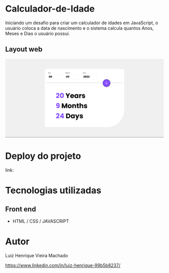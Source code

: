 # Calculador-de-Idade
Iniciando um desafio para criar um calculador de idades em JavaScript, o usuário coloca a data de nascimento e o sistema calcula quantos Anos, Meses e Dias o usuário possui.

## Layout web
![Web 1](https://github.com/Luiz-Hznrique/Calculador-de-Idade/blob/main/assets/images/ProjetoCalculadorDeIdade.png)


# Deploy do projeto
link:

# Tecnologias utilizadas
## Front end
- HTML / CSS / JAVASCRIPT 


# Autor

Luiz Henrique Vieira Machado

https://www.linkedin.com/in/luiz-henrique-99b5b8237/

